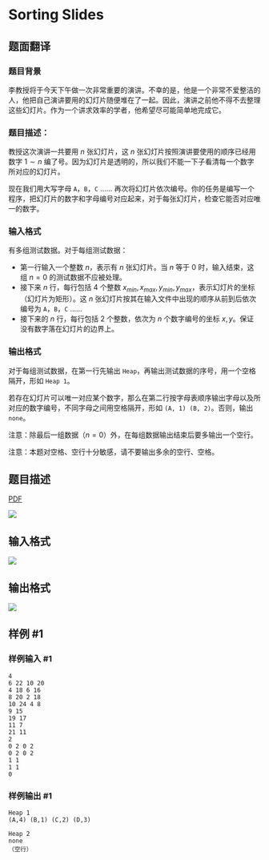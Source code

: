 # Sorting Slides

## 题面翻译

### 题目背景

李教授将于今天下午做一次非常重要的演讲。不幸的是，他是一个非常不爱整洁的人，他把自己演讲要用的幻灯片随便堆在了一起。因此，演讲之前他不得不去整理这些幻灯片。作为一个讲求效率的学者，他希望尽可能简单地完成它。

### 题目描述：

教授这次演讲一共要用 $n$ 张幻灯片，这 $n$ 张幻灯片按照演讲要使用的顺序已经用数字 $1\sim n$ 编了号。因为幻灯片是透明的，所以我们不能一下子看清每一个数字所对应的幻灯片。  

现在我们用大写字母 `A`，`B`，`C` …… 再次将幻灯片依次编号。你的任务是编写一个程序，把幻灯片的数字和字母编号对应起来，对于每张幻灯片，检查它能否对应唯一的数字。

### 输入格式

有多组测试数据。对于每组测试数据：

- 第一行输入一个整数 $n$，表示有 $n$ 张幻灯片。当 $n$ 等于 $0$ 时，输入结束，这组 $n = 0$ 的测试数据不应被处理。
- 接下来 $n$ 行，每行包括 $4$ 个整数 $x_{min}, x_{max}, y_{min}, y_{max}$，表示幻灯片的坐标（幻灯片为矩形）。这 $n$ 张幻灯片按其在输入文件中出现的顺序从前到后依次编号为 `A`，`B`，`C` ……
- 接下来的 $n$ 行，每行包括 $2$ 个整数，依次为 $n$ 个数字编号的坐标 $x, y$。保证没有数字落在幻灯片的边界上。

### 输出格式

对于每组测试数据，在第一行先输出 `Heap`，再输出测试数据的序号，用一个空格隔开，形如 `Heap 1`。

若存在幻灯片可以唯一对应某个数字，那么在第二行按字母表顺序输出字母以及所对应的数字编号，不同字母之间用空格隔开，形如 `(A, 1) (B, 2)`。否则，输出 `none`。

注意：除最后一组数据（$n = 0$）外，在每组数据输出结束后要多输出一个空行。

注意：本题对空格、空行十分敏感，请不要输出多余的空行、空格。

## 题目描述

[problemUrl]: https://uva.onlinejudge.org/index.php?option=com_onlinejudge&Itemid=8&category=8&page=show_problem&problem=604

[PDF](https://uva.onlinejudge.org/external/6/p663.pdf)

![](https://cdn.luogu.com.cn/upload/vjudge_pic/UVA663/f6c560c0ab1eb09117ae727d9bb0b229f023227e.png)

## 输入格式

![](https://cdn.luogu.com.cn/upload/vjudge_pic/UVA663/6270e0afce0ffdf5ea460d51940f71980fffe7ec.png)

## 输出格式

![](https://cdn.luogu.com.cn/upload/vjudge_pic/UVA663/a2a9c4601d6750787261b90d6e96a6bec6e41f21.png)

## 样例 #1

### 样例输入 #1

```
4
6 22 10 20
4 18 6 16
8 20 2 18
10 24 4 8
9 15
19 17
11 7
21 11
2
0 2 0 2
0 2 0 2
1 1
1 1
0
```

### 样例输出 #1

```
Heap 1
(A,4) (B,1) (C,2) (D,3)

Heap 2
none
（空行）
```